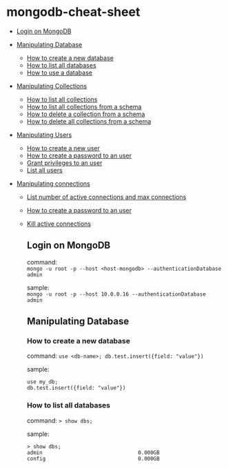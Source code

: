 # mongodb-cheat-sheet

- [Login on MongoDB](#Login-on-MongoDB)
- [Manipulating Database](#Manipulating-Database)
  * [How to create a new database](#How-to-create-a-new-database)
  * [How to list all databases](#How-to-list-all-databases)
  * [How to use a database](#How-to-use-a-database)
- [Manipulating Collections](#Manipulating-collections)
  * [How to list all collections](#How-to-list-all-collections)
  * [How to list all collections from a schema](#How-to-list-all-collections-from-a-schema)
  * [How to delete a collection from a schema](#How-to-delete-a-table-from-a-schema)
  * [How to delete all collections from a schema](#How-to-delete-all-collections-from-a-schema)

- [Manipulating Users](#Manipulating-collections)
  * [How to create a new user](#How-to-create-a-new-user)
  * [How to create a password to an user](#How-to-create-a-password-to-an-user)
  * [Grant privileges to an user](#Grant-privileges-to-an-user)
  * [List all users](#List-all-users)

- [Manipulating connections](#Manipulating-connections)
  * [List number of active connections and max connections](#List-number-of-active-connections-and-max-connections)
  * [How to create a password to an user](#How-to-create-a-password-to-an-user)
  * [Kill active connections](#Kill-active-connections)

    ## Login on MongoDB

    command:  
        ```mongo -u root -p --host <host-mongodb> --authenticationDatabase admin```

    sample:  
        ```mongo -u root -p --host 10.0.0.16 --authenticationDatabase admin```

    ## Manipulating Database

    ### How to create a new database
    command:
        ```
        use <db-name>;
        db.test.insert({field: "value"})
        ```

    sample:
    ```
    use my_db;
    db.test.insert({field: "value"})
    ```
    ### How to list all databases
    command:
        ```
        > show dbs;
        ```

    sample:
    ```
    > show dbs;
    admin                               0.000GB
    config                              0.000GB
    ```   
